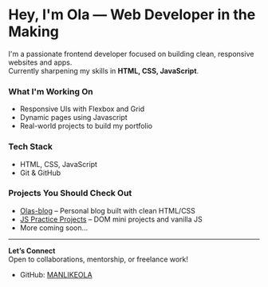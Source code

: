 # Hey, I'm Ola — Web Developer in the Making

I'm a passionate frontend developer focused on building clean, responsive websites and apps.  
Currently sharpening my skills in **HTML, CSS, JavaScript**.

### What I'm Working On
- Responsive UIs with Flexbox and Grid
- Dynamic pages using Javascript
- Real-world projects to build my portfolio

### Tech Stack
- HTML, CSS, JavaScript
- Git & GitHub

### Projects You Should Check Out
- [Olas-blog](https://github.com/MANLIKEOLA/Ola-s-Blog) – Personal blog built with clean HTML/CSS
- [JS Practice Projects](https://github.com/MANLIKEOLA/Js-practice-projects) – DOM mini projects and vanilla JS
- More coming soon…

---

**Let’s Connect**  
Open to collaborations, mentorship, or freelance work!

- GitHub: [MANLIKEOLA](https://github.com/MANLIKEOLA)
